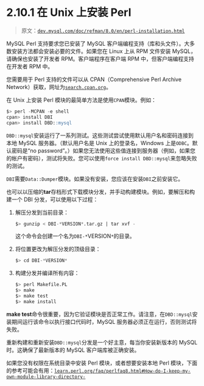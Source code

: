 # 2.10.1 在 Unix 上安装 Perl

> 原文：[`dev.mysql.com/doc/refman/8.0/en/perl-installation.html`](https://dev.mysql.com/doc/refman/8.0/en/perl-installation.html)

MySQL Perl 支持要求您已安装了 MySQL 客户端编程支持（库和头文件）。大多数安装方法都会安装必要的文件。如果您在 Linux 上从 RPM 文件安装 MySQL，请确保也安装了开发者 RPM。客户端程序在客户端 RPM 中，但客户端编程支持在开发者 RPM 中。

您需要用于 Perl 支持的文件可以从 CPAN（Comprehensive Perl Archive Network）获取，网址为[`search.cpan.org`](http://search.cpan.org)。

在 Unix 上安装 Perl 模块的最简单方法是使用`CPAN`模块。例如：

```sql
$> perl -MCPAN -e shell
cpan> install DBI
cpan> install DBD::mysql
```

`DBD::mysql`安装运行了一系列测试。这些测试尝试使用默认用户名和密码连接到本地 MySQL 服务器。（默认用户名是 Unix 上的登录名，Windows 上是`ODBC`。默认密码是“no password”。）如果您无法使用这些值连接到服务器（例如，如果您的帐户有密码），测试将失败。您可以使用`force install DBD::mysql`来忽略失败的测试。

`DBI`需要`Data::Dumper`模块。如果没有安装，您应该在安装`DBI`之前安装它。

也可以以压缩的**tar**存档形式下载模块分发，并手动构建模块。例如，要解压和构建一个 DBI 分发，可以使用以下过程：

1.  解压分发到当前目录：

    ```sql
    $> gunzip < DBI-*VERSION*.tar.gz | tar xvf -
    ```

    这个命令会创建一个名为`DBI-*`VERSION`*`的目录。

1.  将位置更改为解压分发的顶级目录：

    ```sql
    $> cd DBI-*VERSION*
    ```

1.  构建分发并编译所有内容：

    ```sql
    $> perl Makefile.PL
    $> make
    $> make test
    $> make install
    ```

**make test**命令很重要，因为它验证模块是否正常工作。请注意，在`DBD::mysql`安装期间运行该命令以执行接口代码时，MySQL 服务器必须正在运行，否则测试将失败。

重新构建和重新安装`DBD::mysql`分发是一个好主意，每当你安装新版本的 MySQL 时。这确保了最新版本的 MySQL 客户端库被正确安装。

如果您没有权限在系统目录中安装 Perl 模块，或者想要安装本地 Perl 模块，下面的参考可能会有用：[`learn.perl.org/faq/perlfaq8.html#How-do-I-keep-my-own-module-library-directory-`](http://learn.perl.org/faq/perlfaq8.html#How-do-I-keep-my-own-module-library-directory-)
